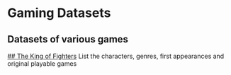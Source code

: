 # Gaming Datasets
## Datasets of various games

[## The King of Fighters](https://snk.fandom.com/wiki/Category:King_of_Fighters_Characters)
List the characters, genres, first appearances and original playable games
